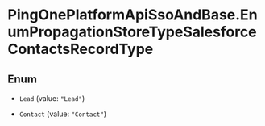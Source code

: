 # PingOnePlatformApiSsoAndBase.EnumPropagationStoreTypeSalesforceContactsRecordType

## Enum


* `Lead` (value: `"Lead"`)

* `Contact` (value: `"Contact"`)


